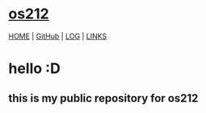 # [os212](https://rickyantowm.github.io/os212/) 


[HOME](https://rickyantowm.github.io/os212/) | [GitHub](https://github.com/rickyantowm/os212) | [LOG](TXT/mylog.txt) | [LINKS](LINKS/) 

# hello :D 

## this is my public repository for os212
